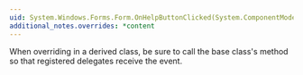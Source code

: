```yaml
---
uid: System.Windows.Forms.Form.OnHelpButtonClicked(System.ComponentModel.CancelEventArgs)
additional_notes.overrides: *content
---
```


<p>When overriding <xref href="System.Windows.Forms.Form.OnHelpButtonClicked(System.ComponentModel.CancelEventArgs)"></xref> in a derived class, be sure to call the base class's <xref href="System.Windows.Forms.Form.OnHelpButtonClicked(System.ComponentModel.CancelEventArgs)"></xref> method so that registered delegates receive the event.</p>


